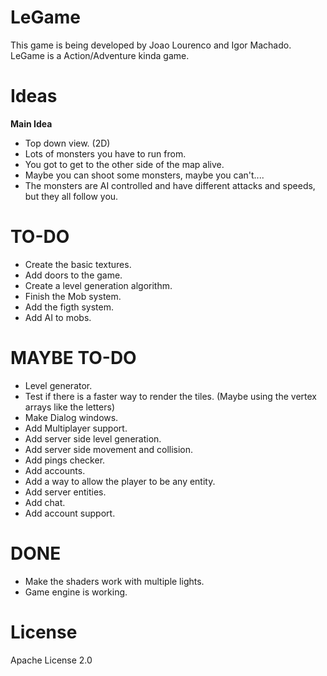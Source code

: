 LeGame
======

This game is being developed by Joao Lourenco and Igor Machado. 
LeGame is a Action/Adventure kinda game.

**Ideas**
====
**Main Idea**
- Top down view. (2D)
- Lots of monsters you have to run from.
- You got to get to the other side of the map alive.
- Maybe you can shoot some monsters, maybe you can't....
- The monsters are AI controlled and have different attacks and speeds, but they all follow you.


TO-DO
====
- Create the basic textures.
- Add doors to the game.
- Create a level generation algorithm.
- Finish the Mob system.
- Add the figth system.
- Add AI to mobs.


MAYBE TO-DO
==== 
- Level generator.
- Test if there is a faster way to render the tiles. (Maybe using the vertex arrays like the letters)
- Make Dialog windows.
- Add Multiplayer support.
- Add server side level generation.
- Add server side movement and collision.
- Add pings checker.
- Add accounts.
- Add a way to allow the player to be any entity.
- Add server entities.
- Add chat.
- Add account support.

DONE
====
- Make the shaders work with multiple lights.
- Game engine is working.


License
======
Apache License 2.0